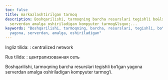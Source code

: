 ```yaml
---
toc: false
title: markazlashtirilgan tarmoq
description: Boshqarilishi, tarmoqning barcha resurslari tegishli bo&lsquo;lgan yagona
  serverdan amalga oshiriladigan kompyuter tarmog&lsquo;...
keywords: "Boshqarilishi, tarmoqning, barcha, resurslari, tegishli, bo\u2018lgan,
  yagona, serverdan, amalga, oshiriladigan"
---
```


Ingliz tilida:
:   centralized network

Rus tilida:
:   централизованная сеть

Boshqarilishi, tarmoqning barcha resurslari tegishli bo‘lgan yagona serverdan amalga oshiriladigan kompyuter tarmog‘i.